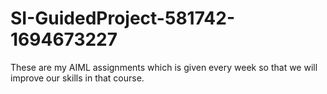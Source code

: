 # SI-GuidedProject-581742-1694673227
These are my AIML assignments which is given every week so that we will improve our skills in that course. 
